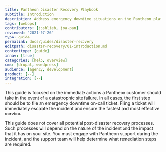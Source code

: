 ```yaml
---
title: Pantheon Disaster Recovery Playbook
subtitle: Introduction
description: Address emergency downtime situations on the Pantheon platform
tags: [webops]
contributors: [joshlieb, joa-pan]
reviewed: "2021-07-26"
type: guide
permalink: docs/guides/disaster-recovery
editpath: disaster-recovery/01-introduction.md
contenttype: [guide]
innav: [true]
categories: [help, overview]
cms: [drupal, wordpress]
audience: [agency, development]
product: [--]
integration: [--]
---
```


This guide is focused on the immediate actions a Pantheon customer should take in the event of a catastrophic site failure. In all cases, the first step should be to file an emergency downtime on-call ticket. Filing a ticket will immediately escalate the incident and ensure the fastest and most effective service. 

This guide does not cover all potential post-disaster recovery processes. Such processes will depend on the nature of the incident and the impact that it has on your site. You must engage with Pantheon support during the incident, and the support team will help determine what remediation steps are required.
